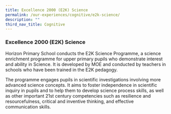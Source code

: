```yaml
---
title: Excellence 2000 (E2K) Science
permalink: /our-experiences/cognitive/e2k-science/
description: ""
third_nav_title: Cognitive
---
```

### **Excellence 2000 (E2K) Science**
Horizon Primary School conducts the E2K Science Programme, a science enrichment programme for upper primary pupils who demonstrate interest and ability in Science. It is developed by MOE and conducted by teachers in schools who have been trained in the E2K pedagogy. 

The programme engages pupils in scientific investigations involving more advanced science concepts. It aims to foster independence in scientific inquiry in pupils and to help them to develop science process skills, as well as other important 21st century competencies such as resilience and resourcefulness, critical and inventive thinking, and effective communication skills.